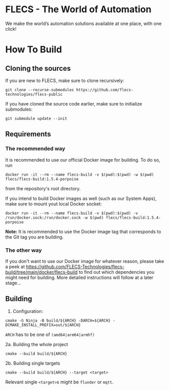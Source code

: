 # FLECS - The World of Automation
We make the world’s automation solutions available at one place, with one click!  

# How To Build
## Cloning the sources
If you are new to FLECS, make sure to clone recursively:
```
git clone --recurse-submodules https://github.com/flecs-technologies/flecs-public
```

If you have cloned the source code earlier, make sure to initialize submodules:
```
git submodule update --init
```

## Requirements
### The recommended way
It is recommended to use our official Docker image for building. To do so, run
```
docker run -it --rm --name flecs-build -v $(pwd):$(pwd) -w $(pwd) flecs/flecs-build:1.5.4-porpoise
```

from the repository's root directory.

If you intend to build Docker images as well (such as our System Apps), make sure to mount yout local Docker socket:
```
docker run -it --rm --name flecs-build -v $(pwd):$(pwd) -v /run/docker.sock:/run/docker.sock -w $(pwd) flecs/flecs-build:1.5.4-porpoise
```

**Note:** It is recommended to use the Docker image tag that corresponds to the Git tag you are building.

### The other way
If you don't want to use our Docker image for whatever reason, please take a peek at https://github.com/FLECS-Technologies/flecs-build/tree/main/docker/flecs-build to find out which dependencies you might need for building. More detailed instructions will follow at a later stage...

## Building
1. Configuration:
```
cmake -G Ninja -B build/${ARCH} -DARCH=${ARCH} -DCMAKE_INSTALL_PREFIX=out/${ARCH}
```
`ARCH` has to be one of `(amd64|arm64|armhf)`

2a. Building the whole project
```
cmake --build build/${ARCH}
```

2b. Building single targets
```
cmake --build build/${ARCH} --target <target>
```

Relevant single `<target>`s might be `flunder` or `mqtt`.

